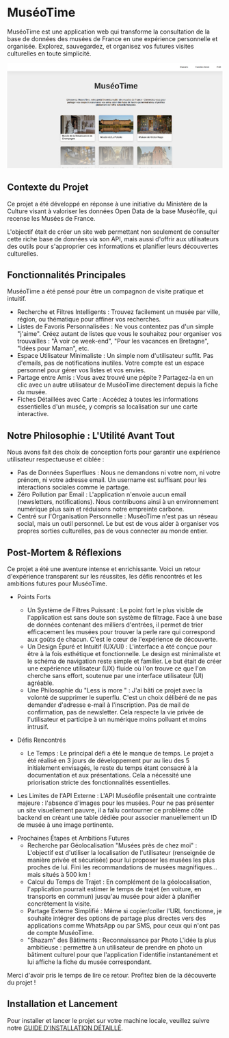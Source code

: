 
# MuséoTime
MuséoTime est une application web qui transforme la consultation de la base de données des musées de France en une expérience personnelle et organisée. Explorez, sauvegardez, et organisez vos futures visites culturelles en toute simplicité.

![Image de MuséoTime](https://github.com/MeyDetour/museoTime/blob/master/public/Screenshot%20from%202025-10-17%2012-07-48.png)

## Contexte du Projet
Ce projet a été développé en réponse à une initiative du Ministère de la Culture visant à valoriser les données Open Data de la base Muséofile, qui recense les Musées de France.

L'objectif était de créer un site web permettant non seulement de consulter cette riche base de données via son API, mais aussi d'offrir aux utilisateurs des outils pour s'approprier ces informations et planifier leurs découvertes culturelles.

## Fonctionnalités Principales

MuséoTime a été pensé pour être un compagnon de visite pratique et intuitif.

* Recherche et Filtres Intelligents : Trouvez facilement un musée par ville, région, ou thématique pour affiner vos recherches.
* Listes de Favoris Personnalisées : Ne vous contentez pas d'un simple "j'aime". Créez autant de listes que vous le souhaitez pour organiser vos trouvailles : "À voir ce week-end", "Pour les vacances en Bretagne", "Idées pour Maman", etc.
* Espace Utilisateur Minimaliste : Un simple nom d'utilisateur suffit. Pas d'emails, pas de notifications inutiles. Votre compte est un espace personnel pour gérer vos listes et vos envies.
* Partage entre Amis : Vous avez trouvé une pépite ? Partagez-la en un clic avec un autre utilisateur de MuséoTime directement depuis la fiche du musée.
* Fiches Détaillées avec Carte : Accédez à toutes les informations essentielles d'un musée, y compris sa localisation sur une carte interactive.

## Notre Philosophie : L'Utilité Avant Tout

Nous avons fait des choix de conception forts pour garantir une expérience utilisateur respectueuse et ciblée :
* Pas de Données Superflues : Nous ne demandons ni votre nom, ni votre prénom, ni votre adresse email. Un username est suffisant pour les interactions sociales comme le partage.
* Zéro Pollution par Email : L'application n'envoie aucun email (newsletters, notifications). Nous contribuons ainsi à un environnement numérique plus sain et réduisons notre empreinte carbone.
* Centré sur l'Organisation Personnelle : MuséoTime n'est pas un réseau social, mais un outil personnel. Le but est de vous aider à organiser vos propres sorties culturelles, pas de vous connecter au monde entier.


## Post-Mortem & Réflexions
Ce projet a été une aventure intense et enrichissante. Voici un retour d'expérience transparent sur les réussites, les défis rencontrés et les ambitions futures pour MuséoTime.

* Points Forts
    + Un Système de Filtres Puissant : Le point fort le plus visible de l'application est sans doute son système de filtrage. Face à une base de données contenant des milliers d'entrées, il permet de trier efficacement les musées pour trouver la perle rare qui correspond aux goûts de chacun. C'est le cœur de l'expérience de découverte.
    + Un Design Épuré et Intuitif (UX/UI) : L'interface a été conçue pour être à la fois esthétique et fonctionnelle. Le design est minimaliste et le schéma de navigation reste simple et familier. Le but était de créer une expérience utilisateur (UX) fluide où l'on trouve ce que l'on cherche sans effort, soutenue par une interface utilisateur (UI) agréable.
    + Une Philosophie du "Less is more " : J'ai bâti ce projet avec la volonté de supprimer le superflu. C'est un choix délibéré de ne pas demander d'adresse e-mail à l'inscription. Pas de mail de confirmation, pas de newsletter. Cela respecte la vie privée de l'utilisateur et participe à un numérique moins polluant et moins intrusif.

* Défis Rencontrés
  + Le Temps : Le principal défi a été le manque de temps. Le projet a été réalisé en 3 jours de développement pur au lieu des 5 initialement envisagés, le reste du temps étant consacré à la documentation et aux présentations. Cela a nécessité une priorisation stricte des fonctionnalités essentielles.
 + Les Limites de l'API Externe : L'API Muséofile présentait une contrainte majeure : l'absence d'images pour les musées. Pour ne pas présenter un site visuellement pauvre, il a fallu contourner ce problème côté backend en créant une table dédiée pour associer manuellement un ID de musée à une image pertinente.

* Prochaines Étapes et Ambitions Futures
  + Recherche par Géolocalisation "Musées près de chez moi" : L'objectif est d'utiliser la localisation de l'utilisateur (renseignée de manière privée et sécurisée) pour lui proposer les musées les plus proches de lui. Fini les recommandations de musées magnifiques... mais situés à 500 km !
  + Calcul du Temps de Trajet : En complément de la géolocalisation, l'application pourrait estimer le temps de trajet (en voiture, en transports en commun) jusqu'au musée pour aider à planifier concrètement la visite.
  + Partage Externe Simplifié : Même si copier/coller l'URL fonctionne, je souhaite intégrer des options de partage plus directes vers des applications comme WhatsApp ou par SMS, pour ceux qui n'ont pas de compte MuséoTime.
  + "Shazam" des Bâtiments : Reconnaissance par Photo  L'idée la plus ambitieuse : permettre à un utilisateur de prendre en photo un bâtiment culturel pour que l'application l'identifie instantanément et lui affiche la fiche du musée correspondant.
  
Merci d'avoir pris le temps de lire ce retour. Profitez bien de la découverte du projet !


## Installation et Lancement
Pour installer et lancer le projet sur votre machine locale, veuillez suivre notre <a href="https://github.com/MeyDetour/museoTime/blob/master/installation.md">GUIDE D'INSTALLATION DÉTAILLÉ</a>.









